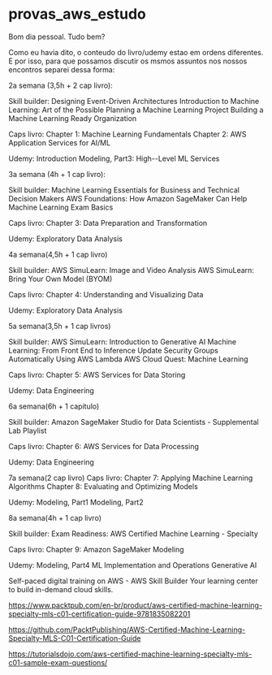 # provas_aws_estudo

Bom dia pessoal. Tudo bem?
 
Como eu havia dito, o conteudo do livro/udemy estao em ordens diferentes. E por isso, para que possamos discutir os msmos assuntos nos nossos encontros separei dessa forma:
 
2a semana (3,5h + 2 cap livro):


Skill builder:
Designing Event-Driven Architectures
Introduction to Machine Learning: Art of the Possible
Planning a Machine Learning Project
Building a Machine Learning Ready Organization


Caps livro:
Chapter 1: Machine Learning Fundamentals
Chapter 2: AWS Application Services for AI/ML
 
 
Udemy:
Introduction
Modeling, Part3: High--Level ML Services
 
 
 
3a semana (4h + 1 cap livro):


Skill builder:
Machine Learning Essentials for Business and Technical Decision Makers
AWS Foundations: How Amazon SageMaker Can Help
Machine Learning Exam Basics


Caps livro:
Chapter 3: Data Preparation and Transformation
 
Udemy:
Exploratory Data Analysis
 
 
4a semana(4,5h + 1 cap livro)


Skill builder:
AWS SimuLearn: Image and Video Analysis
AWS SimuLearn: Bring Your Own Model (BYOM)
 
Caps livro:
Chapter 4: Understanding and Visualizing Data
 
Udemy:
Exploratory Data Analysis
 
 
 
5a semana(3,5h + 1 cap livros)


Skill builder:
AWS SimuLearn: Introduction to Generative AI
Machine Learning: From Front End to Inference
Update Security Groups Automatically Using AWS Lambda
AWS Cloud Quest: Machine Learning


Caps livro:
Chapter 5: AWS Services for Data Storing
 
Udemy:
Data Engineering
 
 
 
 
6a semana(6h + 1 capitulo)


Skill builder:
Amazon SageMaker Studio for Data Scientists - Supplemental Lab Playlist

Caps livro:
Chapter 6: AWS Services for Data Processing
 
Udemy:
Data Engineering
 
 
7a semana(2 cap livro)
Caps livro:
Chapter 7: Applying Machine Learning Algorithms
Chapter 8: Evaluating and Optimizing Models
 
Udemy:
Modeling, Part1
Modeling, Part2
 
 
 
8a semana(4h + 1 cap livro)


Skill builder:
Exam Readiness: AWS Certified Machine Learning - Specialty


Caps livro:
Chapter 9: Amazon SageMaker Modeling
 
Udemy:
Modeling, Part4
ML Implementation and Operations
Generative AI
 
 
Self-paced digital training on AWS - AWS Skill Builder
Your learning center to build in-demand cloud skills.

https://www.packtpub.com/en-br/product/aws-certified-machine-learning-specialty-mls-c01-certification-guide-9781835082201

https://github.com/PacktPublishing/AWS-Certified-Machine-Learning-Specialty-MLS-C01-Certification-Guide

https://tutorialsdojo.com/aws-certified-machine-learning-specialty-mls-c01-sample-exam-questions/
